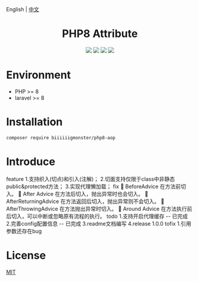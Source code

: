 English | [中文](./README-CN.md)

<div align="center">

# PHP8 Attribute

<p>
    <a href="https://github.com/biiiiiigmonster/php8-aop/blob/master/LICENSE"><img src="https://img.shields.io/badge/license-MIT-7389D8.svg?style=flat" ></a>
    <a href="https://github.com/biiiiiigmonster/php8-aop/releases" ><img src="https://img.shields.io/github/release/biiiiiigmonster/php8-aop.svg?color=4099DE" /></a> 
    <a href="https://packagist.org/packages/biiiiiigmonster/php8-aop"><img src="https://img.shields.io/packagist/dt/biiiiiigmonster/php8-aop.svg?color=" /></a> 
    <a><img src="https://img.shields.io/badge/php-8.0+-59a9f8.svg?style=flat" /></a> 
</p>

</div>



# Environment

- PHP >= 8
- laravel >= 8


# Installation

```bash
composer require biiiiiigmonster/php8-aop
```

# Introduce
feature
1.支持织入(切点)和引入(注解)；
2.切面支持仅限于class中非静态public&protected方法；
3.实现代理懒加载；
fix
 BeforeAdvice 在方法前切入。
 After Advice 在方法后切入，抛出异常时也会切入。
 AfterReturningAdvice 在方法返回后切入，抛出异常则不会切入。
 AfterThrowingAdvice 在方法抛出异常时切入。
 Around Advice 在方法执行前后切入，可以中断或忽略原有流程的执行。
todo
1.支持开启代理缓存    -- 已完成
2.完善config配置信息  -- 已完成
3.readme文档编写
4.release 1.0.0
tofix
1.引用参数还存在bug
# License
[MIT](./LICENSE)
